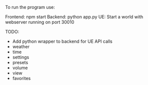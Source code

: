 To run the program use:

Frontend: npm start
Backend: python app.py
UE: Start a world with webserver running on port 30010


TODO: 
- Add python wrapper to backend for UE API calls
- weather
- time
- settings
- presets
- volume
- view
- favorites

